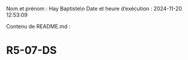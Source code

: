 Nom et prénom : Hay Baptiste\n
Date et heure d’exécution : 2024-11-20 12:53:09

Contenu de README.md :
# R5-07-DS